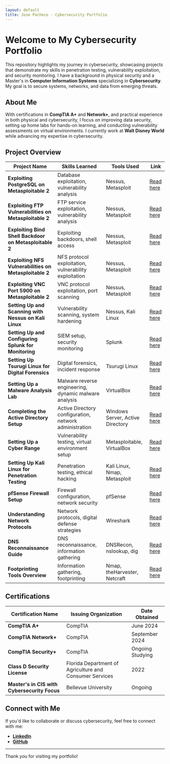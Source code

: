 ```yaml
---
layout: default
title: Jose Pacheco - Cybersecurity Portfolio
---
```


# Welcome to My Cybersecurity Portfolio

This repository highlights my journey in cybersecurity, showcasing projects that demonstrate my skills in penetration testing, vulnerability exploitation, and security monitoring. I have a background in physical security and a Master's in **Computer Information Systems** specializing in **Cybersecurity**. My goal is to secure systems, networks, and data from emerging threats.

## About Me

With certifications in **CompTIA A+** and **Network+**, and practical experience in both physical and cybersecurity, I focus on improving data security, setting up home labs for hands-on learning, and conducting vulnerability assessments on virtual environments. I currently work at **Walt Disney World** while advancing my expertise in cybersecurity.

## Project Overview

| Project Name                                         | Skills Learned                                            | Tools Used                                      | Link                                                                                                         |
| ---------------------------------------------------- | -------------------------------------------------------- | ---------------------------------------------- | ------------------------------------------------------------------------------------------------------------ |
| **Exploiting PostgreSQL on Metasploitable 2**         | Database exploitation, vulnerability analysis             | Nessus, Metasploit                             | [Read here](https://medium.com/@josegpach/exploiting-postgresql-on-metasploitable-2-ec59c2e63328)             |
| **Exploiting FTP Vulnerabilities on Metasploitable 2**| FTP service exploitation, vulnerability analysis          | Nessus, Metasploit                             | [Read here](https://medium.com/@josegpach/exploiting-ftp-vulnerabilities-on-metasploitable-2-bbd935d42e23)    |
| **Exploiting Bind Shell Backdoor on Metasploitable 2**| Exploiting backdoors, shell access                        | Nessus, Metasploit                             | [Read here](https://medium.com/@josegpach/detecting-and-exploiting-bind-shell-backdoor-on-metasploitable-2-f88ed3251a9b) |
| **Exploiting NFS Vulnerabilities on Metasploitable 2**| NFS protocol exploitation, vulnerability exploitation     | Nessus, Metasploit                             | [Read here](https://medium.com/@josegpach/identifying-and-exploiting-nfs-vulnerabilities-nessus-and-metasploitable-2-63f5446b0ecf) |
| **Exploiting VNC Port 5900 on Metasploitable 2**      | VNC protocol exploitation, port scanning                  | Nessus, Metasploit                             | [Read here](https://medium.com/@josegpach/hacking-metasploitable-2-by-exploiting-vnc-port-5900-bcf7669b06d5)  |
| **Setting Up and Scanning with Nessus on Kali Linux** | Vulnerability scanning, system hardening                  | Nessus, Kali Linux                             | [Read here](https://medium.com/@josegpach/kicking-off-the-nessus-series-setting-up-and-scanning-with-nessus-on-kali-linux-77d71cce9cc4) |
| **Setting Up and Configuring Splunk for Monitoring**  | SIEM setup, security monitoring                           | Splunk                                         | [Read here](https://medium.com/@josegpach/home-lab-series-setting-up-and-configuring-splunk-for-security-monitoring-950833372eb0) |
| **Setting Up Tsurugi Linux for Digital Forensics**    | Digital forensics, incident response                      | Tsurugi Linux                                  | [Read here](https://medium.com/@josegpach/home-lab-series-setting-up-tsurugi-linux-for-digital-forensics-incident-response-3a32c8c79d9b) |
| **Setting Up a Malware Analysis Lab**                 | Malware reverse engineering, dynamic malware analysis     | VirtualBox                                     | [Read here](https://medium.com/@josegpach/home-lab-series-setting-up-a-malware-analysis-lab-48db29e117e5)     |
| **Completing the Active Directory Setup**             | Active Directory configuration, network administration    | Windows Server, Active Directory               | [Read here](https://medium.com/@josegpach/home-lab-series-completing-the-active-directory-setup-and-adding-client-machines-2decb42a598a) |
| **Setting Up a Cyber Range**                          | Vulnerability testing, virtual environment setup          | Metasploitable, VirtualBox                     | [Read here](https://medium.com/@josegpach/home-lab-series-setting-up-a-cyber-range-56901c4656f1)              |
| **Setting Up Kali Linux for Penetration Testing**     | Penetration testing, ethical hacking                      | Kali Linux, Nmap, Metasploit                   | [Read here](https://medium.com/@josegpach/home-lab-series-setting-up-kali-linux-for-penetration-testing-a6d38bec02d6) |
| **pfSense Firewall Setup**                            | Firewall configuration, network security                  | pfSense                                        | [Read here](https://medium.com/@josegpach/home-lab-series-pfsense-setup-5900d49199be)                        |
| **Understanding Network Protocols**                   | Network protocols, digital defense strategies             | Wireshark                                      | [Read here](https://medium.com/@josegpach/the-critical-backbone-of-cybersecurity-understanding-network-protocols-7b1ef7d60102) |
| **DNS Reconnaissance Guide**                          | DNS reconnaissance, information gathering                 | DNSRecon, nslookup, dig                        | [Read here](https://medium.com/@josegpach/unveiling-the-shadows-a-beginners-guide-to-dns-reconnaissance-a1b1481acc41) |
| **Footprinting Tools Overview**                       | Information gathering, footprinting                       | Nmap, theHarvester, Netcraft                   | [Read here](https://medium.com/@josegpach/navigating-the-waters-of-cybersecurity-a-dive-into-footprinting-tools-dc2d44f7df13) |

## Certifications

| Certification Name           | Issuing Organization | Date Obtained         |
| ---------------------------- | -------------------- | --------------------- |
| **CompTIA A+**                | CompTIA              | June 2024           |
| **CompTIA Network+**          | CompTIA              | September 2024           |
| **CompTIA Security+**         | CompTIA              | Ongoing Studying                         |
| **Class D Security License**  | Florida Department of Agriculture and Consumer Services | 2022 |
| **Master's in CIS with Cybersecurity Focus** | Bellevue University | Ongoing |

## Connect with Me

If you'd like to collaborate or discuss cybersecurity, feel free to connect with me:

- **[LinkedIn](https://www.linkedin.com/in/jose-pacheco-9a8131b1/)**
- **[GitHub](https://github.com/jgpython)**

---

Thank you for visiting my portfolio!
